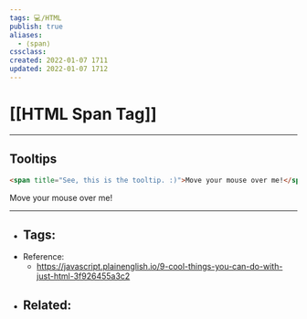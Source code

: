```yaml
---
tags: 💻️/HTML 
publish: true
aliases: 
  - ⟨span⟩
cssclass: 
created: 2022-01-07 1711
updated: 2022-01-07 1712
---
```


# [[HTML Span Tag]]

---

## Tooltips

```html
<span title="See, this is the tooltip. :)">Move your mouse over me!</span>
```

<span title="See, this is the tooltip. :)">Move your mouse over me!</span>

---
- Tags: 
	- 
- Reference:
	- <https://javascript.plainenglish.io/9-cool-things-you-can-do-with-just-html-3f926455a3c2>
- Related:
	- 
